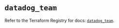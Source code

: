# `datadog_team`

Refer to the Terraform Registry for docs: [`datadog_team`](https://registry.terraform.io/providers/datadog/datadog/3.48.0/docs/resources/team).
